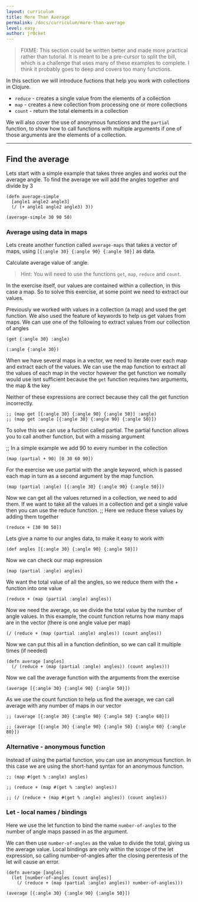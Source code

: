 ```yaml
---
layout: curriculum
title: More Than Average
permalink: /docs/curriculum/more-than-average
level: easy
author: jr0cket
---
```


> FIXME: This section could be written better and made more practical rather than tutorial.  It is meant to be a pre-cursor to split the bill, which is a challenge that uses many of these examples to complete.  I think it probably goes to deep and covers too many functions.

In this section we will introduce fuctions that help you work with collections in Clojure.

* `reduce` - creates a single value from the elements of a collection 
* `map` - creates a new collection from processing one or more collections
* `count` - return the total elements in a collection

We will also cover the use of anonymous functions and the `partial` function, to show how to call functions with multiple arguments if one of those arguments are the elements of a collection.

<hr>

## Find the average

Lets start with a simple example that takes three angles and works out the average angle.  To find the average we will add the angles together and divide by 3

~~~klipse
(defn average-simple
  [angle1 angle2 angle3]
  (/ (+ angle1 angle2 angle3) 3))

(average-simple 30 90 50)
~~~


### Average using data in maps

Lets create another function called `average-maps` that takes a vector of maps, using `[{:angle 30} {:angle 90} {:angle 50}]` as data.

Calculate average value of :angle.

> Hint: You will need to use the functions `get`, `map`, `reduce` and `count`.


In the exercise itself, our values are contained within a collection, in this case a map.  So to solve this exercise, at some point we need to extract our values.

Previously we worked with values in a collection (a map) and used the get function.  We also used the feature of keywords to help us get values from maps.  We can use one of the following to extract values from our collection of angles

~~~klipse
(get {:angle 30} :angle)
~~~

~~~klipse
(:angle {:angle 30})
~~~

When we have several maps in a vector, we need to iterate over each map and extract each of the values.  We can use the map function to extract all the values of each map in the vector however the get function we nomally would use isnt sufficient because the `get` function requires two arguments, the map & the key

Neither of these expressions are correct because they call the get function incorrectly.

~~~klipse
;; (map get [{:angle 30} {:angle 90} {:angle 50}] :angle)
;; (map get :angle [{:angle 30} {:angle 90} {:angle 50}])
~~~


To solve this we can use a fuction called partial.  The partial function allows you to call another function, but with a missing argument

;; In a simple example we add 90 to every number in the collection

~~~klipse
(map (partial + 90) [0 30 60 90])
~~~


For the exercise we use partial with the :angle keyword, which is passed each map in turn as a second argument by the map function.

~~~klipse
(map (partial :angle) [{:angle 30} {:angle 90} {:angle 50}])
~~~

Now we can get all the values returned in a collection, we need to add them.  If we want to take all the values in a collection and get a single value then you can use the reduce function.
;; Here we reduce these values by adding them together

~~~klipse
(reduce + [30 90 50])
~~~

Lets give a name to our angles data, to make it easy to work with

~~~klipse
(def angles [{:angle 30} {:angle 90} {:angle 50}])
~~~

Now we can check our map expression

~~~klipse
(map (partial :angle) angles)
~~~

We want the total value of all the angles, so we reduce them with the + function into one value

~~~klipse
(reduce + (map (partial :angle) angles))
~~~

Now we need the average, so we divide the total value by the number of angle values.  In this example, the count function returns how many maps are in the vector (there is one angle value per map)

~~~klipse
(/ (reduce + (map (partial :angle) angles)) (count angles))
~~~

Now we can put this all in a function definition, so we can call it multiple times (if needed)

~~~klipse
(defn average [angles]
  (/ (reduce + (map (partial :angle) angles)) (count angles)))
~~~

Now we call the average function with the arguments from the exercise

~~~klipse
(average [{:angle 30} {:angle 90} {:angle 50}])
~~~

As we use the count function to help us find the average, we can call average with any number of maps in our vector

~~~klipse
;; (average [{:angle 30} {:angle 90} {:angle 50} {:angle 60}])

;; (average [{:angle 30} {:angle 90} {:angle 50} {:angle 60} {:angle 80}])
~~~



###  Alternative - anonymous function

Instead of using the partial function, you can use an anonymous function.  In this case we are using the short-hand syntax for an anonymous function.

~~~klipse
;; (map #(get % :angle) angles)

;; (reduce + (map #(get % :angle) angles))

;; (/ (reduce + (map #(get % :angle) angles)) (count angles))
~~~



### Let - local names / bindings

Here we use the let function to bind the name `number-of-angles` to the number of angle maps passed in as the argument.

We can then use `number-of-angles` as the value to divide the total, giving us the average value.  Local bindings are only within the scope of the let expression, so calling number-of-angles after the closing perentesis of the let will cause an error.

~~~klipse
(defn average [angles]
  (let [number-of-angles (count angles)]
    (/ (reduce + (map (partial :angle) angles)) number-of-angles)))

(average [{:angle 30} {:angle 90} {:angle 50}])
~~~
